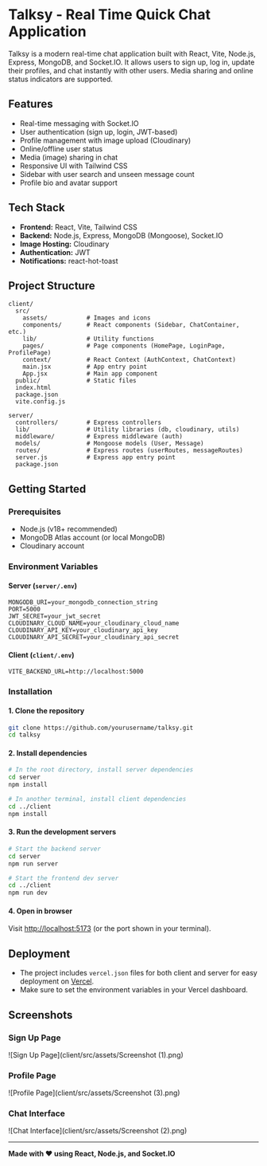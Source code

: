 # Talksy - Real Time Quick Chat Application

Talksy is a modern real-time chat application built with React, Vite, Node.js, Express, MongoDB, and Socket.IO. It allows users to sign up, log in, update their profiles, and chat instantly with other users. Media sharing and online status indicators are supported.

## Features

- Real-time messaging with Socket.IO
- User authentication (sign up, login, JWT-based)
- Profile management with image upload (Cloudinary)
- Online/offline user status
- Media (image) sharing in chat
- Responsive UI with Tailwind CSS
- Sidebar with user search and unseen message count
- Profile bio and avatar support

## Tech Stack

- **Frontend:** React, Vite, Tailwind CSS
- **Backend:** Node.js, Express, MongoDB (Mongoose), Socket.IO
- **Image Hosting:** Cloudinary
- **Authentication:** JWT
- **Notifications:** react-hot-toast

## Project Structure

```
client/
  src/
    assets/           # Images and icons
    components/       # React components (Sidebar, ChatContainer, etc.)
    lib/              # Utility functions
    pages/            # Page components (HomePage, LoginPage, ProfilePage)
    context/          # React Context (AuthContext, ChatContext)
    main.jsx          # App entry point
    App.jsx           # Main app component
  public/             # Static files
  index.html
  package.json
  vite.config.js

server/
  controllers/        # Express controllers
  lib/                # Utility libraries (db, cloudinary, utils)
  middleware/         # Express middleware (auth)
  models/             # Mongoose models (User, Message)
  routes/             # Express routes (userRoutes, messageRoutes)
  server.js           # Express app entry point
  package.json
```

## Getting Started

### Prerequisites

- Node.js (v18+ recommended)
- MongoDB Atlas account (or local MongoDB)
- Cloudinary account

### Environment Variables

#### Server (`server/.env`)

```
MONGODB_URI=your_mongodb_connection_string
PORT=5000
JWT_SECRET=your_jwt_secret
CLOUDINARY_CLOUD_NAME=your_cloudinary_cloud_name
CLOUDINARY_API_KEY=your_cloudinary_api_key
CLOUDINARY_API_SECRET=your_cloudinary_api_secret
```

#### Client (`client/.env`)

```
VITE_BACKEND_URL=http://localhost:5000
```

### Installation

#### 1. Clone the repository

```sh
git clone https://github.com/yourusername/talksy.git
cd talksy
```

#### 2. Install dependencies

```sh
# In the root directory, install server dependencies
cd server
npm install

# In another terminal, install client dependencies
cd ../client
npm install
```

#### 3. Run the development servers

```sh
# Start the backend server
cd server
npm run server

# Start the frontend dev server
cd ../client
npm run dev
```

#### 4. Open in browser

Visit [http://localhost:5173](http://localhost:5173) (or the port shown in your terminal).

## Deployment

- The project includes `vercel.json` files for both client and server for easy deployment on [Vercel](https://vercel.com/).
- Make sure to set the environment variables in your Vercel dashboard.

## Screenshots

### Sign Up Page

![Sign Up Page](client/src/assets/Screenshot (1).png)

### Profile Page

![Profile Page](client/src/assets/Screenshot (3).png)


### Chat Interface

![Chat Interface](client/src/assets/Screenshot (2).png)


---

**Made with ❤️ using React, Node.js, and Socket.IO**